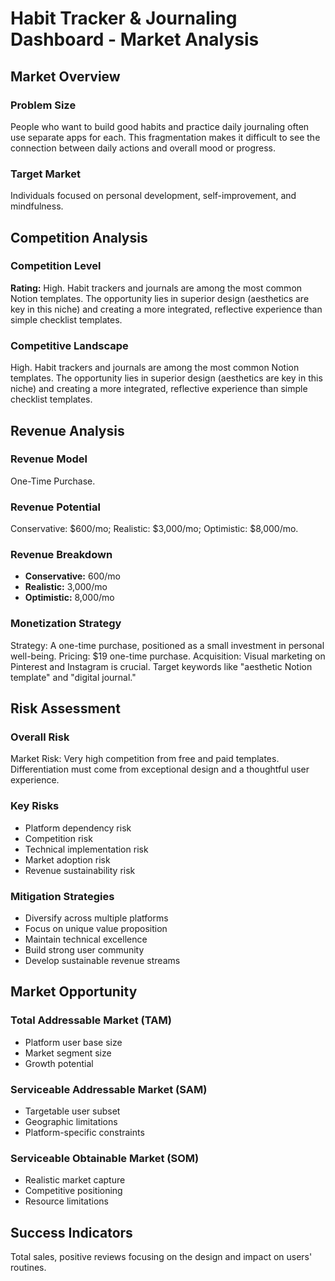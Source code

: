 # Habit Tracker & Journaling Dashboard - Market Analysis

## Market Overview

### Problem Size
People who want to build good habits and practice daily journaling often use separate apps for each. This fragmentation makes it difficult to see the connection between daily actions and overall mood or progress.

### Target Market
Individuals focused on personal development, self-improvement, and mindfulness.

## Competition Analysis

### Competition Level
**Rating:** High. Habit trackers and journals are among the most common Notion templates. The opportunity lies in superior design (aesthetics are key in this niche) and creating a more integrated, reflective experience than simple checklist templates.

### Competitive Landscape
High. Habit trackers and journals are among the most common Notion templates. The opportunity lies in superior design (aesthetics are key in this niche) and creating a more integrated, reflective experience than simple checklist templates.

## Revenue Analysis

### Revenue Model
One-Time Purchase.

### Revenue Potential
Conservative: $600/mo; Realistic: $3,000/mo; Optimistic: $8,000/mo.

### Revenue Breakdown
- **Conservative:** 600/mo
- **Realistic:** 3,000/mo
- **Optimistic:** 8,000/mo

### Monetization Strategy
Strategy: A one-time purchase, positioned as a small investment in personal well-being. Pricing: $19 one-time purchase. Acquisition: Visual marketing on Pinterest and Instagram is crucial. Target keywords like "aesthetic Notion template" and "digital journal."

## Risk Assessment

### Overall Risk
Market Risk: Very high competition from free and paid templates. Differentiation must come from exceptional design and a thoughtful user experience.

### Key Risks
- Platform dependency risk
- Competition risk
- Technical implementation risk
- Market adoption risk
- Revenue sustainability risk

### Mitigation Strategies
- Diversify across multiple platforms
- Focus on unique value proposition
- Maintain technical excellence
- Build strong user community
- Develop sustainable revenue streams

## Market Opportunity

### Total Addressable Market (TAM)
- Platform user base size
- Market segment size
- Growth potential

### Serviceable Addressable Market (SAM)
- Targetable user subset
- Geographic limitations
- Platform-specific constraints

### Serviceable Obtainable Market (SOM)
- Realistic market capture
- Competitive positioning
- Resource limitations

## Success Indicators
Total sales, positive reviews focusing on the design and impact on users' routines.
